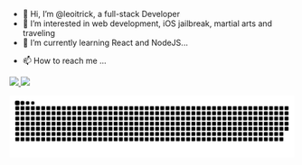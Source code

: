 
- 👋 Hi, I’m @leoitrick, a full-stack Developer
- 👀 I’m interested in web development, iOS jailbreak, martial arts and traveling
- 🌱 I’m currently learning React and NodeJS...
<!-- - 💞️ I’m looking to collaborate on ... -->
- 📫 How to reach me ...

<div>
  <a href="https://github.com/leoitrick">
 <img height="180em" src="https://github-readme-stats.vercel.app/api?username=rafaballerini&show_icons=true&theme=dracula&include_all_commits=true&count_private=true"/>
  <img height="180em" src="https://github-readme-stats.vercel.app/api/top-langs/?username=leoitrick&layout=compact&langs_count=7&theme=dracula"/>
</div>

  ![Snake animation](https://github.com/leoitrick/leoitrick/blob/output/github-contribution-grid-snake.svg)
<!---
leoitrick/leoitrick is a ✨ special ✨ repository because its `README.md` (this file) appears on your GitHub profile.
You can click the Preview link to take a look at your changes.
--->
